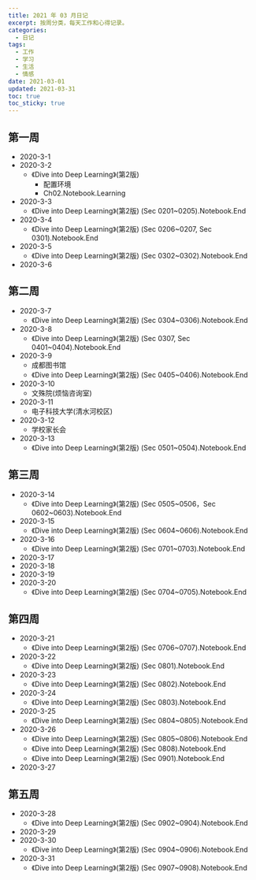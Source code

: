 ```yaml
---
title: 2021 年 03 月日记
excerpt: 按周分类，每天工作和心得记录。
categories:
  - 日记
tags:
  - 工作
  - 学习
  - 生活
  - 情感
date: 2021-03-01
updated: 2021-03-31
toc: true
toc_sticky: true
---
```


## 第一周

- 2020-3-1
- 2020-3-2
    - 《Dive into Deep Learning》(第2版)
        - 配置环境
        - Ch02.Notebook.Learning
- 2020-3-3
    - 《Dive into Deep Learning》(第2版) (Sec 0201~0205).Notebook.End
- 2020-3-4
    - 《Dive into Deep Learning》(第2版) (Sec 0206~0207, Sec 0301).Notebook.End
- 2020-3-5
    - 《Dive into Deep Learning》(第2版) (Sec 0302~0302).Notebook.End
- 2020-3-6

## 第二周

- 2020-3-7
    - 《Dive into Deep Learning》(第2版) (Sec 0304~0306).Notebook.End
- 2020-3-8
    - 《Dive into Deep Learning》(第2版) (Sec 0307, Sec 0401~0404).Notebook.End
- 2020-3-9
    - 成都图书馆
    - 《Dive into Deep Learning》(第2版) (Sec 0405~0406).Notebook.End
- 2020-3-10
    - 文殊院(烦恼咨询室)
- 2020-3-11
    - 电子科技大学(清水河校区)
- 2020-3-12
    - 学校家长会
- 2020-3-13
    - 《Dive into Deep Learning》(第2版) (Sec 0501~0504).Notebook.End

## 第三周

- 2020-3-14
    - 《Dive into Deep Learning》(第2版) (Sec 0505~0506，Sec 0602~0603).Notebook.End
- 2020-3-15
    - 《Dive into Deep Learning》(第2版) (Sec 0604~0606).Notebook.End
- 2020-3-16
    - 《Dive into Deep Learning》(第2版) (Sec 0701~0703).Notebook.End
- 2020-3-17
- 2020-3-18
- 2020-3-19
- 2020-3-20
    - 《Dive into Deep Learning》(第2版) (Sec 0704~0705).Notebook.End

## 第四周

- 2020-3-21
    - 《Dive into Deep Learning》(第2版) (Sec 0706~0707).Notebook.End
- 2020-3-22
    - 《Dive into Deep Learning》(第2版) (Sec 0801).Notebook.End
- 2020-3-23
    - 《Dive into Deep Learning》(第2版) (Sec 0802).Notebook.End
- 2020-3-24
    - 《Dive into Deep Learning》(第2版) (Sec 0803).Notebook.End
- 2020-3-25
    - 《Dive into Deep Learning》(第2版) (Sec 0804~0805).Notebook.End
- 2020-3-26
    - 《Dive into Deep Learning》(第2版) (Sec 0805~0806).Notebook.End
    - 《Dive into Deep Learning》(第2版) (Sec 0808).Notebook.End
    - 《Dive into Deep Learning》(第2版) (Sec 0901).Notebook.End
- 2020-3-27

## 第五周

- 2020-3-28
    - 《Dive into Deep Learning》(第2版) (Sec 0902~0904).Notebook.End
- 2020-3-29
- 2020-3-30
    - 《Dive into Deep Learning》(第2版) (Sec 0904~0906).Notebook.End
- 2020-3-31
    - 《Dive into Deep Learning》(第2版) (Sec 0907~0908).Notebook.End
